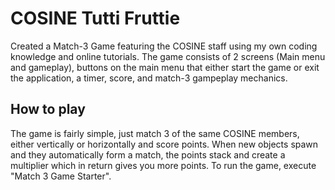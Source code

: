 # COSINE Tutti Fruttie
Created a Match-3 Game featuring the COSINE staff using my own coding knowledge and online tutorials. The game consists of 2 screens (Main menu and gameplay), buttons on the main menu that either start the game or exit the application, a timer, score, and match-3 gampeplay mechanics.

## How to play
The game is fairly simple, just match 3 of the same COSINE members, either vertically or horizontally and score points. When new objects spawn and they automatically form a match, the points stack and create a multiplier which in return gives you more points. To run the game, execute "Match 3 Game Starter".

